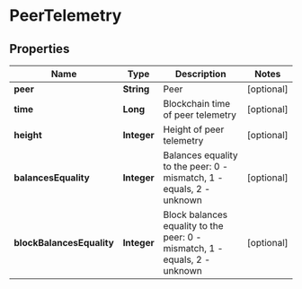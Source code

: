 # PeerTelemetry

## Properties
Name | Type | Description | Notes
------------ | ------------- | ------------- | -------------
**peer** | **String** | Peer |  [optional]
**time** | **Long** | Blockchain time of peer telemetry |  [optional]
**height** | **Integer** | Height of peer telemetry |  [optional]
**balancesEquality** | **Integer** | Balances equality to the peer: 0 - mismatch, 1 - equals, 2 - unknown |  [optional]
**blockBalancesEquality** | **Integer** | Block balances equality to the peer: 0 - mismatch, 1 - equals, 2 - unknown |  [optional]
